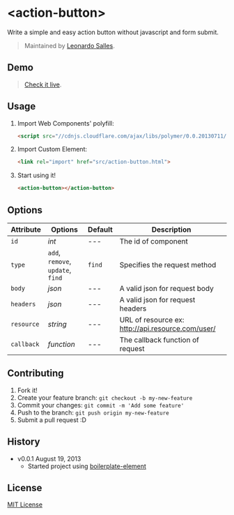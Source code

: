 # &lt;action-button&gt;

Write a simple and easy action button without javascript and form submit.

> Maintained by [Leonardo Salles](https://github.com/leonardosalles).

## Demo

> [Check it live](http://leonardosalles.github.io/action-button).

## Usage

1. Import Web Components' polyfill:

	```html
	<script src="//cdnjs.cloudflare.com/ajax/libs/polymer/0.0.20130711/polymer.min.js"></script>
	```

2. Import Custom Element:

	```html
	<link rel="import" href="src/action-button.html">
	```

3. Start using it!

	```html
	<action-button></action-button>
	```

## Options

Attribute  | Options                        	| Default             | Description
---        | ---                            	| ---                 | ---
`id`       | *int*                          	| ---                 | The id of component
`type`     | `add`, `remove`, `update`, `find`  | `find`              | Specifies the request method
`body`     | *json*                    		| ---                 | A valid json for request body
`headers`  | *json*                    		| ---                 | A valid json for request headers
`resource` | *string*                  		| ---                 | URL of resource ex: http://api.resource.com/user/
`callback` | *function*                  	| ---                 | The callback function of request

## Contributing

1. Fork it!
2. Create your feature branch: `git checkout -b my-new-feature`
3. Commit your changes: `git commit -m 'Add some feature'`
4. Push to the branch: `git push origin my-new-feature`
5. Submit a pull request :D

## History

* v0.0.1 August 19, 2013
	* Started project using [boilerplate-element](https://github.com/customelements/boilerplate-element)

## License

[MIT License](http://opensource.org/licenses/MIT)
